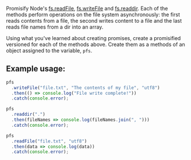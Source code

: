 Promisify Node's [fs.readFile](hhttps://nodejs.org/api/fs.html#fs_fs_readfile_path_options_callback), [fs.writeFile](https://nodejs.org/api/fs.html#fs_fs_writefile_file_data_options_callback) and [fs.readdir](https://nodejs.org/api/fs.html#fs_fs_readdir_path_options_callback). Each of the methods perform operations on the file system asynchronously: the first reads contents from a file, the second writes content to a file and the last reads file names from a dir into an array.

Using what you've learned about creating promises, create a promisified versioned for each of the methods above. Create them as a methods of an object assigned to the variable, `pfs`.

## Example usage:

```javascript
pfs
  .writeFile("file.txt", "The contents of my file", "utf8")
  .then(() => console.log("File write complete!"))
  .catch(console.error);

pfs
  .readdir(".")
  .then(fileNames => console.log(fileNames.join(", ")))
  .catch(console.error);

pfs
  .readFile("file.txt", "utf8")
  .then(data => console.log(data))
  .catch(console.error);
```
